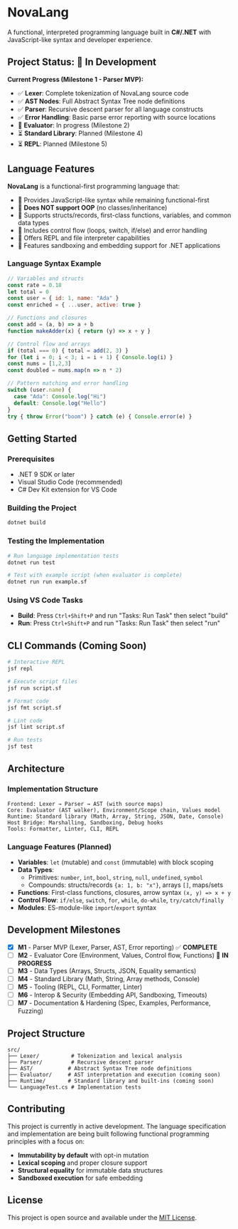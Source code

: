 # NovaLang

A functional, interpreted programming language built in **C#/.NET** with JavaScript-like syntax and developer experience.

## Project Status: 🚧 **In Development**

**Current Progress (Milestone 1 - Parser MVP):**
- ✅ **Lexer**: Complete tokenization of NovaLang source code
- ✅ **AST Nodes**: Full Abstract Syntax Tree node definitions
- ✅ **Parser**: Recursive descent parser for all language constructs
- ✅ **Error Handling**: Basic parse error reporting with source locations
- 🔄 **Evaluator**: In progress (Milestone 2)
- ⏳ **Standard Library**: Planned (Milestone 4)
- ⏳ **REPL**: Planned (Milestone 5)

## Language Features

**NovaLang** is a functional-first programming language that:
- 🔸 Provides JavaScript-like syntax while remaining functional-first
- 🔸 **Does NOT support OOP** (no classes/inheritance)  
- 🔸 Supports structs/records, first-class functions, variables, and common data types
- 🔸 Includes control flow (loops, switch, if/else) and error handling
- 🔸 Offers REPL and file interpreter capabilities
- 🔸 Features sandboxing and embedding support for .NET applications

### Language Syntax Example

```javascript
// Variables and structs
const rate = 0.18
let total = 0
const user = { id: 1, name: "Ada" }
const enriched = { ...user, active: true }

// Functions and closures
const add = (a, b) => a + b
function makeAdder(x) { return (y) => x + y }

// Control flow and arrays
if (total === 0) { total = add(2, 3) }
for (let i = 0; i < 3; i = i + 1) { Console.log(i) }
const nums = [1,2,3]
const doubled = nums.map(n => n * 2)

// Pattern matching and error handling
switch (user.name) {
  case "Ada": Console.log("Hi")
  default: Console.log("Hello")
}
try { throw Error("boom") } catch (e) { Console.error(e) }
```

## Getting Started

### Prerequisites
- .NET 9 SDK or later
- Visual Studio Code (recommended)
- C# Dev Kit extension for VS Code

### Building the Project
```bash
dotnet build
```

### Testing the Implementation
```bash
# Run language implementation tests
dotnet run test

# Test with example script (when evaluator is complete)
dotnet run run example.sf
```

### Using VS Code Tasks
- **Build**: Press `Ctrl+Shift+P` and run "Tasks: Run Task" then select "build"
- **Run**: Press `Ctrl+Shift+P` and run "Tasks: Run Task" then select "run"

## CLI Commands (Coming Soon)

```bash
# Interactive REPL
jsf repl

# Execute script files  
jsf run script.sf

# Format code
jsf fmt script.sf

# Lint code
jsf lint script.sf

# Run tests
jsf test
```

## Architecture

### Implementation Structure
```
Frontend: Lexer → Parser → AST (with source maps)
Core: Evaluator (AST walker), Environment/Scope chain, Values model
Runtime: Standard library (Math, Array, String, JSON, Date, Console)
Host Bridge: Marshalling, Sandboxing, Debug hooks
Tools: Formatter, Linter, CLI, REPL
```

### Language Features (Planned)

- **Variables**: `let` (mutable) and `const` (immutable) with block scoping
- **Data Types**: 
  - Primitives: `number`, `int`, `bool`, `string`, `null`, `undefined`, `symbol`
  - Compounds: structs/records `{a: 1, b: "x"}`, arrays `[]`, maps/sets
- **Functions**: First-class functions, closures, arrow syntax `(x, y) => x + y`
- **Control Flow**: `if/else`, `switch`, `for`, `while`, `do-while`, `try/catch/finally`
- **Modules**: ES-module-like `import`/`export` syntax

## Development Milestones

- [x] **M1** - Parser MVP (Lexer, Parser, AST, Error reporting) ✅ **COMPLETE**
- [ ] **M2** - Evaluator Core (Environment, Values, Control flow, Functions) 🔄 **IN PROGRESS**
- [ ] **M3** - Data Types (Arrays, Structs, JSON, Equality semantics)
- [ ] **M4** - Standard Library (Math, String, Array methods, Console)
- [ ] **M5** - Tooling (REPL, CLI, Formatter, Linter)
- [ ] **M6** - Interop & Security (Embedding API, Sandboxing, Timeouts)
- [ ] **M7** - Documentation & Hardening (Spec, Examples, Performance, Fuzzing)

## Project Structure

```
src/
├── Lexer/          # Tokenization and lexical analysis
├── Parser/         # Recursive descent parser  
├── AST/           # Abstract Syntax Tree node definitions
├── Evaluator/     # AST interpretation and execution (coming soon)
├── Runtime/       # Standard library and built-ins (coming soon)
└── LanguageTest.cs # Implementation tests
```

## Contributing

This project is currently in active development. The language specification and implementation are being built following functional programming principles with a focus on:

- **Immutability by default** with opt-in mutation
- **Lexical scoping** and proper closure support
- **Structural equality** for immutable data structures
- **Sandboxed execution** for safe embedding

## License

This project is open source and available under the [MIT License](LICENSE).
